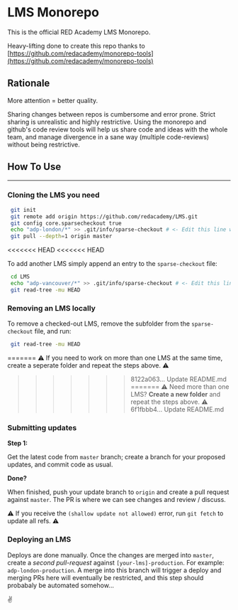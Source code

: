 # LMS Monorepo

This is the official RED Academy LMS Monorepo.

Heavy-lifting done to create this repo thanks to [https://github.com/redacademy/monorepo-tools](https://github.com/redacademy/monorepo-tools)

## Rationale

More attention = better quality.

Sharing changes between repos is cumbersome and error prone. Strict sharing is unrealistic and highly restrictive. Using the monorepo and github's code review tools will help us share code and ideas with the whole team, and manage divergence in a sane way (multiple code-reviews) without being restrictive.


## How To Use

---
### Cloning the LMS you need

```bash
 git init
 git remote add origin https://github.com/redacademy/LMS.git
 git config core.sparsecheckout true
 echo "adp-london/*" >> .git/info/sparse-checkout # <- Edit this line with the LMS subfolder you need from this repo.
 git pull --depth=1 origin master
```
<<<<<<< HEAD
<<<<<<< HEAD

To add another LMS simply append an entry to the `sparse-checkout` file:

```bash
 cd LMS
 echo "adp-vancouver/*" >> .git/info/sparse-checkout # <- Edit this line with the subfolder you need.
 git read-tree -mu HEAD
```

### Removing an LMS locally

To remove a checked-out LMS, remove the subfolder from the `sparse-checkout` file, and run:
```bash
 git read-tree -mu HEAD
```
=======
⚠️ If you need to work on more than one LMS at the same time, create a seperate folder and repeat the steps above. ⚠️
>>>>>>> 8122a063... Update README.md
=======
⚠️ Need more than one LMS? **Create a new folder** and repeat the steps above. ⚠️
>>>>>>> 6f1fbbb4... Update README.md

### Submitting updates

**Step 1:**

Get the latest code from `master` branch; create a branch for your proposed updates, and commit code as usual. 

**Done?**

When finished, push your update branch to `origin` and create a pull request against `master`. 
The PR is where we can see changes and review / discuss.

⚠️ If you receive the `(shallow update not allowed)` error, run `git fetch` to update all refs. ⚠️

### Deploying an LMS

Deploys are done manually. Once the changes are merged into `master`, create a *second pull-request* against `[your-lms]-production`. For example: `adp-london-production`. A merge into this branch will trigger a deploy and merging PRs here will eventually be restricted, and this step should probabaly be automated somehow...

✌️
